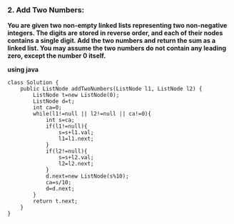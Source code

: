 ### 2. Add Two Numbers:

**You are given two non-empty linked lists representing two non-negative integers. The digits are stored in reverse order, and each of their nodes contains a single digit. Add the two numbers and return the sum as a linked list.
You may assume the two numbers do not contain any leading zero, except the number 0 itself.**

**using java**

```
class Solution {
    public ListNode addTwoNumbers(ListNode l1, ListNode l2) {
        ListNode t=new ListNode(0);
        ListNode d=t;
        int ca=0;
        while(l1!=null || l2!=null || ca!=0){
            int s=ca;
            if(l1!=null){
                s=s+l1.val;
                l1=l1.next;
            }
            if(l2!=null){
                s=s+l2.val;
                l2=l2.next;
            }
            d.next=new ListNode(s%10);
            ca=s/10;
            d=d.next;
        }
        return t.next;
    }
}
```
